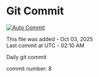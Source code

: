 # Git Commit
[![Auto Commit](https://github.com/alorup/active/actions/workflows/main.yml/badge.svg)](https://github.com/alorup/active/actions/workflows/main.yml)

This file was added - Oct 03, 2025  
Last commit at UTC - 02:10 AM

Daily git commit

commit number: 8
